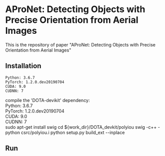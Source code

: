 # AProNet: Detecting Objects with Precise Orientation from Aerial Images
This is the repository of paper "AProNet: Detecting Objects with Precise Orientation from Aerial Images"
## Installation
    Python: 3.6.7  
    PyTorch: 1.2.0.dev20190704  
    CUDA: 9.0  
    CUDNN: 7  
compile the 'DOTA-devikit' dependency:   
    Python: 3.6.7  
    PyTorch: 1.2.0.dev20190704  
    CUDA: 9.0  
    CUDNN: 7  
    sudo apt-get install swig
    cd ${work_dir}/DOTA_devkit/polyiou
    swig -c++ -python csrc/polyiou.i
    python setup.py build_ext --inplace

## Run

